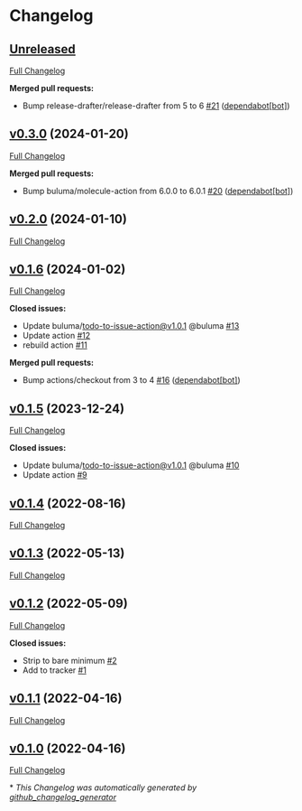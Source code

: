 # Changelog

## [Unreleased](https://github.com/buluma/ansible-role-setuptools/tree/HEAD)

[Full Changelog](https://github.com/buluma/ansible-role-setuptools/compare/v0.3.0...HEAD)

**Merged pull requests:**

- Bump release-drafter/release-drafter from 5 to 6 [\#21](https://github.com/buluma/ansible-role-setuptools/pull/21) ([dependabot[bot]](https://github.com/apps/dependabot))

## [v0.3.0](https://github.com/buluma/ansible-role-setuptools/tree/v0.3.0) (2024-01-20)

[Full Changelog](https://github.com/buluma/ansible-role-setuptools/compare/v0.2.0...v0.3.0)

**Merged pull requests:**

- Bump buluma/molecule-action from 6.0.0 to 6.0.1 [\#20](https://github.com/buluma/ansible-role-setuptools/pull/20) ([dependabot[bot]](https://github.com/apps/dependabot))

## [v0.2.0](https://github.com/buluma/ansible-role-setuptools/tree/v0.2.0) (2024-01-10)

[Full Changelog](https://github.com/buluma/ansible-role-setuptools/compare/v0.1.6...v0.2.0)

## [v0.1.6](https://github.com/buluma/ansible-role-setuptools/tree/v0.1.6) (2024-01-02)

[Full Changelog](https://github.com/buluma/ansible-role-setuptools/compare/v0.1.5...v0.1.6)

**Closed issues:**

- Update buluma/todo-to-issue-action@v1.0.1 @buluma [\#13](https://github.com/buluma/ansible-role-setuptools/issues/13)
- Update action [\#12](https://github.com/buluma/ansible-role-setuptools/issues/12)
- rebuild action [\#11](https://github.com/buluma/ansible-role-setuptools/issues/11)

**Merged pull requests:**

- Bump actions/checkout from 3 to 4 [\#16](https://github.com/buluma/ansible-role-setuptools/pull/16) ([dependabot[bot]](https://github.com/apps/dependabot))

## [v0.1.5](https://github.com/buluma/ansible-role-setuptools/tree/v0.1.5) (2023-12-24)

[Full Changelog](https://github.com/buluma/ansible-role-setuptools/compare/v0.1.4...v0.1.5)

**Closed issues:**

- Update buluma/todo-to-issue-action@v1.0.1 @buluma [\#10](https://github.com/buluma/ansible-role-setuptools/issues/10)
- Update action [\#9](https://github.com/buluma/ansible-role-setuptools/issues/9)

## [v0.1.4](https://github.com/buluma/ansible-role-setuptools/tree/v0.1.4) (2022-08-16)

[Full Changelog](https://github.com/buluma/ansible-role-setuptools/compare/v0.1.3...v0.1.4)

## [v0.1.3](https://github.com/buluma/ansible-role-setuptools/tree/v0.1.3) (2022-05-13)

[Full Changelog](https://github.com/buluma/ansible-role-setuptools/compare/v0.1.2...v0.1.3)

## [v0.1.2](https://github.com/buluma/ansible-role-setuptools/tree/v0.1.2) (2022-05-09)

[Full Changelog](https://github.com/buluma/ansible-role-setuptools/compare/v0.1.1...v0.1.2)

**Closed issues:**

- Strip to bare minimum [\#2](https://github.com/buluma/ansible-role-setuptools/issues/2)
- Add to tracker [\#1](https://github.com/buluma/ansible-role-setuptools/issues/1)

## [v0.1.1](https://github.com/buluma/ansible-role-setuptools/tree/v0.1.1) (2022-04-16)

[Full Changelog](https://github.com/buluma/ansible-role-setuptools/compare/v0.1.0...v0.1.1)

## [v0.1.0](https://github.com/buluma/ansible-role-setuptools/tree/v0.1.0) (2022-04-16)

[Full Changelog](https://github.com/buluma/ansible-role-setuptools/compare/b256b546ba856af9fc587be73dbc18568f792592...v0.1.0)



\* *This Changelog was automatically generated by [github_changelog_generator](https://github.com/github-changelog-generator/github-changelog-generator)*
